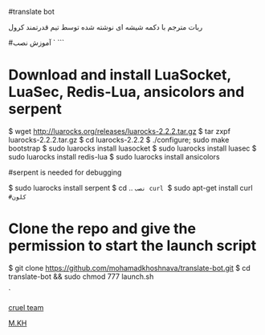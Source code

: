 #translate bot

ربات مترجم با دکمه شیشه ای نوشته شده توسط تیم قدرتمند کرول

#آموزش نصب
` ```
# Download and install LuaSocket, LuaSec, Redis-Lua, ansicolors and serpent

$ wget http://luarocks.org/releases/luarocks-2.2.2.tar.gz
$ tar zxpf luarocks-2.2.2.tar.gz
$ cd luarocks-2.2.2
$ ./configure; sudo make bootstrap
$ sudo luarocks install luasocket
$ sudo luarocks install luasec
$ sudo luarocks install redis-lua
$ sudo luarocks install ansicolors

#serpent is needed for debugging

$ sudo luarocks install serpent
$ cd ..
`
نصب curl
` 
$ sudo apt-get install curl
`
#کلون 
` 
# Clone the repo and give the permission to start the launch script

$ git clone https://github.com/mohamadkhoshnava/translate-bot.git
$ cd translate-bot && sudo chmod 777 launch.sh

` 

[cruel team](https://telegram.me/cruel_news)


[M.KH](https://telegram.me/cruel)
